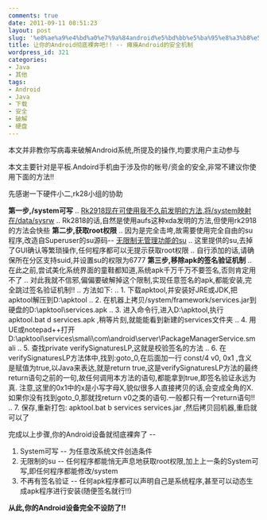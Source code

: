 ```yaml
---
comments: true
date: 2011-09-11 08:51:23
layout: post
slug: '%e8%ae%a9%e4%bd%a0%e7%9a%84android%e5%bd%bb%e5%ba%95%e8%a3%b8%e5%a5%94%e5%90%a7-%e5%87%bb%e5%9e%ae%e5%85%b6%e7%9a%84%e5%ae%89%e5%85%a8%e6%9c%ba%e5%88%b6'
title: 让你的Android彻底裸奔吧!! -- 瘫痪Android的安全机制
wordpress_id: 321
categories:
- Java
- 其他
tags:
- Android
- Java
- 下载
- 安全
- 破解
- 硬盘
---
```


本文并非教你写病毒来破解Android系统,所提及的操作,均要求用户主动参与

本文主要针对是平板.Andoird手机由于涉及你的帐号/资金的安全,非常不建议你使用下面的方法!!

先感谢一下硬件小二,rk28小组的协助

**第一步,/system可写**
..  [Rk2918现在可使用我不久前发明的方法,将/system映射在/data/sysrw](http://wendal.net/320.html)
..  Rk2818的话,自然是使用aufs这种xda发明的方法,但使用rk2918的方法会快些
**第二步,获取root权限**
..   因为是完全击垮,故需要使用完全自由的su程序,改造自Superuser的su源码-- [无限制无管理功能的su](https://github.com/wendal/android_su)
..   这里提供的su,去掉了GUI确认等繁琐操作,任何程序都可以无提示获取root权限
..   自行添加的话,请确保所在分区支持suid,并设置su的权限为6777
**第三步,移除apk的签名验证机制**
..  在此之前,尝试美化系统界面的童鞋都知道,系统apk千万千万不要签名,否则肯定用不了
..  对此我就不信邪,偏偏要破解掉这个限制,实现任意签名的apk,都能安装,完全跳过签名验证机制!!
..  方法如下:
..    1. 下载apktool,并安装好JRE或JDK,把apktool解压到D:\apktool
..    2. 在机器上拷贝/system/framework/services.jar到硬盘的D:\apktool\services.apk
..    3. 进入命令行,进入D:\apktool,执行 apktool.bat d services.apk ,稍等片刻,就能能看到新建的services文件夹
..    4. 用UE或notepad++打开D:\apktool\services\smali\com\android\server\PackageManagerService.smali
..    5. 查找private verifySignaturesLP,这就是校验签名的方法
..    6. 在verifySignaturesLP方法体中,找到:goto_0,在后面加一行 const/4 v0, 0x1        ,含义是赋值为true,以Java来表达,就是return true,这是verifySignaturesLP方法的最终return语句之前的一句,故任何调用本方法的语句,都能拿到true,即签名验证永远为真. 注意,这里的0x1中的x是小写字母X,貌似很多人直接拷贝的话,会变成全角的X.如果你没有找到goto_0,那就找return v0之类的语句.一般都只有一个return语句!!
..    7. 保存,重新打包: apktool.bat b services services.jar ,然后拷贝回机器,重启就可以了


完成以上步骤,你的Android设备就彻底裸奔了 -- 
1. System可写 -- 为任意改系统文件创造条件
2. 无限制的su -- 任何程序都能悄无声息地获取root权限,加上上一条的System可写,即任何程序都能修改/system
3. 不再有签名验证 -- 任何apk程序都可以声明自己是系统程序,甚至可以动态生成apk程序进行安装(随便签名就行!!)

**从此,你的Android设备完全不设防了!!**
